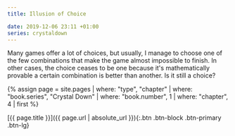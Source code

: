 ```yaml
---
title: Illusion of Choice

date: 2019-12-06 23:11 +01:00
series: crystaldown
---
```

Many games offer a lot of choices, but usually, I manage to choose one of the few combinations that make the game almost impossible to finish.
In other cases, the choice ceases to be one because it's mathematically provable a certain combination is better than another.
Is it still a choice?

{% assign page = site.pages
  | where: "type", "chapter"
  | where: "book.series", "Crystal Down"
  | where: "book.number", 1
  | where: "chapter", 4
  | first %}

[{{ page.title }}]({{ page.url | absolute_url }}){:.btn .btn-block .btn-primary .btn-lg}
<!--more-->
